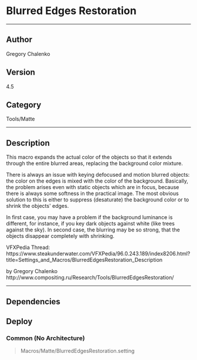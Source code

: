 # Blurred Edges Restoration
___

## Author
Gregory Chalenko

## Version
4.5

## Category
Tools/Matte

___

## Description
<p>This macro expands the actual color of the objects so that it extends through the entire blurred areas, replacing the background color mixture.</p>

<p>There is always an issue with keying defocused and motion blurred objects: the color on the edges is mixed with the color of the background. Basically, the problem arises even with static objects which are in focus, because there is always some softness in the practical image. The most obvious solution to this is either to suppress (desaturate) the background color or to shrink the objects' edges.</p>

<p>In first case, you may have a problem if the background luminance is different, for instance, if you key dark objects against white (like trees against the sky). In second case, the blurring may be so strong, that the objects disappear completely with shrinking.</p>

<p>VFXPedia Thread:<br>
https://www.steakunderwater.com/VFXPedia/96.0.243.189/index8206.html?title=Settings_and_Macros/BlurredEdgesRestoration_Description</p>

<p>by Gregory Chalenko<br>
http://www.compositing.ru/Research/Tools/BlurredEdgesRestoration/</p>

___

## Dependencies

## Deploy

### Common (No Architecture)

> Macros/Matte/BlurredEdgesRestoration.setting  
